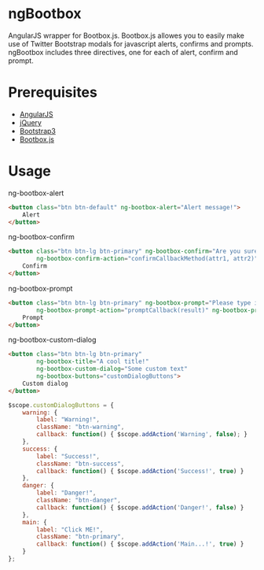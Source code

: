 ngBootbox
=========

AngularJS wrapper for Bootbox.js. Bootbox.js allowes you to easily make use of Twitter Bootstrap modals for javascript alerts, confirms and prompts. ngBootbox includes three directives, one for each of alert, confirm and prompt.

Prerequisites
=========

* <a href="http://angularjs.org">AngularJS</a>
* <a href="http://jquery.com">jQuery</a>
* <a href="http://getbootstrap.com">Bootstrap3</a>
* <a href="http://bootboxjs.com">Bootbox.js</a>

Usage
=========

ng-bootbox-alert

```html
<button class="btn btn-default" ng-bootbox-alert="Alert message!">
    Alert
</button>
```

ng-bootbox-confirm

```html
<button class="btn btn-lg btn-primary" ng-bootbox-confirm="Are you sure you want to confirm this?"
        ng-bootbox-confirm-action="confirmCallbackMethod(attr1, attr2)" ng-bootbox-confirm-action-cancel="confirmCallbackCancel(attr1, attr2)">
    Confirm
</button>
```

ng-bootbox-prompt

```html
<button class="btn btn-lg btn-primary" ng-bootbox-prompt="Please type in your name"
        ng-bootbox-prompt-action="promptCallback(result)" ng-bootbox-prompt-action-cancel="promptCallbackCancelled(result)">
    Prompt
</button>
```

ng-bootbox-custom-dialog

```html
<button class="btn btn-lg btn-primary"
        ng-bootbox-title="A cool title!"
        ng-bootbox-custom-dialog="Some custom text"
        ng-bootbox-buttons="customDialogButtons">
    Custom dialog
</button>
```

```javascript
$scope.customDialogButtons = {
    warning: {
        label: "Warning!",
        className: "btn-warning",
        callback: function() { $scope.addAction('Warning', false); }
    },
    success: {
        label: "Success!",
        className: "btn-success",
        callback: function() { $scope.addAction('Success!', true) }
    },
    danger: {
        label: "Danger!",
        className: "btn-danger",
        callback: function() { $scope.addAction('Danger!', false) }
    },
    main: {
        label: "Click ME!",
        className: "btn-primary",
        callback: function() { $scope.addAction('Main...!', true) }
    }
};
```
